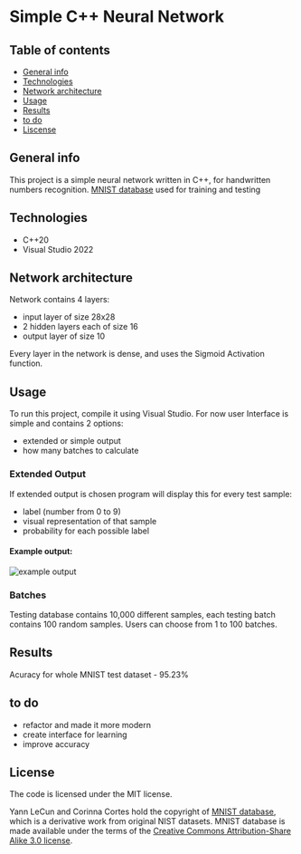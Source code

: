 # Simple C++ Neural Network

## Table of contents
* [General info](#general-info)
* [Technologies](#technologies)
* [Network architecture](#Network-architecture)
* [Usage](#Usage)
* [Results](#Results)
* [to do](#to-do)
* [Liscense](#License)


## General info

This project is a simple neural network written in C++, for handwritten numbers recognition.
[MNIST database](http://yann.lecun.com/exdb/mnist) used for training and testing


## Technologies
* C++20
* Visual Studio 2022

## Network architecture

Network contains 4 layers:
- input layer of size 28x28
- 2 hidden layers each of size 16
- output layer of size 10

Every layer in the network is dense, and uses the Sigmoid Activation function.


## Usage 

To run this project, compile it using Visual Studio.
For now user Interface is simple and contains 2 options:
- extended or simple output
- how many batches to calculate


### Extended Output
If extended output is chosen program will display this for every test sample:
- label (number from 0 to 9)
- visual representation of that sample
- probability for each possible label

#### Example output:

![example output](https://raw.github.com/MaciejSurowiec/Neural_Network/master/output_example.PNG)

### Batches
Testing database contains 10,000 different samples, each testing batch contains 100 random samples. 
Users can choose from 1 to 100 batches.


## Results 
Acuracy for whole MNIST test dataset - 95.23%


## to do
- refactor and made it more modern
- create interface for learning 
- improve accuracy


## License
The code is licensed under the MIT license.

Yann LeCun and Corinna Cortes hold the copyright of [MNIST database](http://yann.lecun.com/exdb/mnist), which is a derivative work from original NIST datasets. MNIST database is made available under the terms of the [Creative Commons Attribution-Share Alike 3.0 license](https://creativecommons.org/licenses/by-sa/3.0/).

